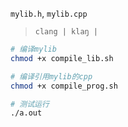 `mylib.h`, `mylib.cpp`

> `clang | klaŋ |`

```sh
# 编译mylib
chmod +x compile_lib.sh

# 编译引用mylib的cpp
chmod +x compile_prog.sh

# 测试运行
./a.out
```
